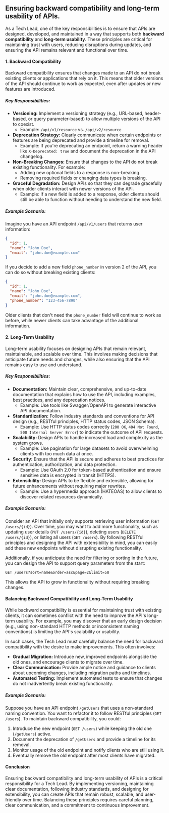 ## Ensuring backward compatibility and long-term usability of APIs.

As a Tech Lead, one of the key responsibilities is to ensure that APIs are designed, developed, and maintained in a way that supports both **backward compatibility** and **long-term usability**. These principles are critical for maintaining trust with users, reducing disruptions during updates, and ensuring the API remains relevant and functional over time.

#### **1. Backward Compatibility**
Backward compatibility ensures that changes made to an API do not break existing clients or applications that rely on it. This means that older versions of the API should continue to work as expected, even after updates or new features are introduced.

##### **Key Responsibilities:**
- **Versioning:** Implement a versioning strategy (e.g., URL-based, header-based, or query parameter-based) to allow multiple versions of the API to coexist.
    - Example: `/api/v1/resource` vs. `/api/v2/resource`
- **Deprecation Strategy:** Clearly communicate when certain endpoints or features are being deprecated and provide a timeline for removal.
    - Example: If you're deprecating an endpoint, return a warning header like `X-Deprecated: true` and document the deprecation in the API changelog.
- **Non-Breaking Changes:** Ensure that changes to the API do not break existing functionality. For example:
    - Adding new optional fields to a response is non-breaking.
    - Removing required fields or changing data types is breaking.
- **Graceful Degradation:** Design APIs so that they can degrade gracefully when older clients interact with newer versions of the API.
    - Example: If a new field is added to a response, older clients should still be able to function without needing to understand the new field.

##### **Example Scenario:**
Imagine you have an API endpoint `/api/v1/users` that returns user information:

```json
{
  "id": 1,
  "name": "John Doe",
  "email": "john.doe@example.com"
}
```

If you decide to add a new field `phone_number` in version 2 of the API, you can do so without breaking existing clients:

```json
{
  "id": 1,
  "name": "John Doe",
  "email": "john.doe@example.com",
  "phone_number": "123-456-7890"
}
```

Older clients that don't need the `phone_number` field will continue to work as before, while newer clients can take advantage of the additional information.

#### **2. Long-Term Usability**
Long-term usability focuses on designing APIs that remain relevant, maintainable, and scalable over time. This involves making decisions that anticipate future needs and changes, while also ensuring that the API remains easy to use and understand.

##### **Key Responsibilities:**
- **Documentation:** Maintain clear, comprehensive, and up-to-date documentation that explains how to use the API, including examples, best practices, and any deprecation notices.
    - Example: Use tools like Swagger/OpenAPI to generate interactive API documentation.
- **Standardization:** Follow industry standards and conventions for API design (e.g., RESTful principles, HTTP status codes, JSON Schema).
    - Example: Use HTTP status codes correctly (`200 OK`, `404 Not Found`, `500 Internal Server Error`) to indicate the outcome of API requests.
- **Scalability:** Design APIs to handle increased load and complexity as the system grows.
    - Example: Use pagination for large datasets to avoid overwhelming clients with too much data at once.
- **Security:** Ensure that the API is secure and adheres to best practices for authentication, authorization, and data protection.
    - Example: Use OAuth 2.0 for token-based authentication and ensure sensitive data is encrypted in transit (HTTPS).
- **Extensibility:** Design APIs to be flexible and extensible, allowing for future enhancements without requiring major rewrites.
    - Example: Use a hypermedia approach (HATEOAS) to allow clients to discover related resources dynamically.

##### **Example Scenario:**
Consider an API that initially only supports retrieving user information (`GET /users/{id}`). Over time, you may want to add more functionality, such as updating user details (`PUT /users/{id}`), deleting users (`DELETE /users/{id}`), or listing all users (`GET /users`). By following RESTful principles and designing the API with extensibility in mind, you can easily add these new endpoints without disrupting existing functionality.

Additionally, if you anticipate the need for filtering or sorting in the future, you can design the API to support query parameters from the start:

```http
GET /users?sort=name&order=asc&page=2&limit=50
```

This allows the API to grow in functionality without requiring breaking changes.

#### **Balancing Backward Compatibility and Long-Term Usability**
While backward compatibility is essential for maintaining trust with existing clients, it can sometimes conflict with the need to improve the API's long-term usability. For example, you may discover that an early design decision (e.g., using non-standard HTTP methods or inconsistent naming conventions) is limiting the API's scalability or usability.

In such cases, the Tech Lead must carefully balance the need for backward compatibility with the desire to make improvements. This often involves:
- **Gradual Migration:** Introduce new, improved endpoints alongside the old ones, and encourage clients to migrate over time.
- **Clear Communication:** Provide ample notice and guidance to clients about upcoming changes, including migration paths and timelines.
- **Automated Testing:** Implement automated tests to ensure that changes do not inadvertently break existing functionality.

##### **Example Scenario:**
Suppose you have an API endpoint `/getUsers` that uses a non-standard naming convention. You want to refactor it to follow RESTful principles (`GET /users`). To maintain backward compatibility, you could:
1. Introduce the new endpoint (`GET /users`) while keeping the old one (`/getUsers`) active.
2. Document the deprecation of `/getUsers` and provide a timeline for its removal.
3. Monitor usage of the old endpoint and notify clients who are still using it.
4. Eventually remove the old endpoint after most clients have migrated.

#### **Conclusion**
Ensuring backward compatibility and long-term usability of APIs is a critical responsibility for a Tech Lead. By implementing versioning, maintaining clear documentation, following industry standards, and designing for extensibility, you can create APIs that remain robust, scalable, and user-friendly over time. Balancing these principles requires careful planning, clear communication, and a commitment to continuous improvement.